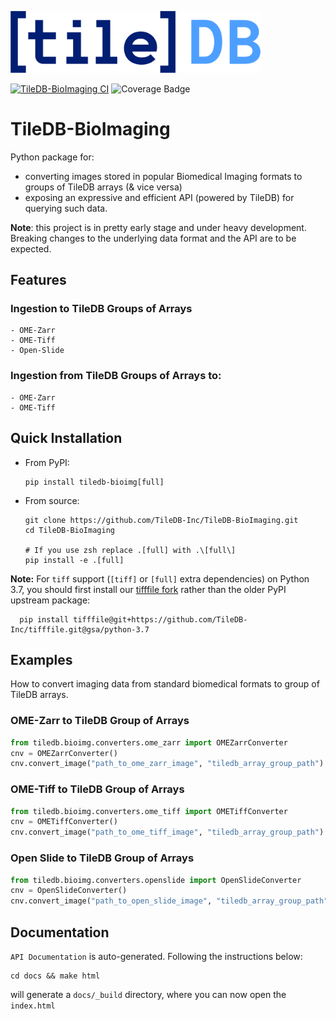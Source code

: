<a href="https://tiledb.com"><img src="https://github.com/TileDB-Inc/TileDB/raw/dev/doc/source/_static/tiledb-logo_color_no_margin_@4x.png" alt="TileDB logo" width="400"></a>

[![TileDB-BioImaging CI](https://github.com/TileDB-Inc/TileDB-BioImaging/actions/workflows/ci.yml/badge.svg)](https://github.com/TileDB-Inc/TileDB-BioImaging/actions/workflows/ci.yml)
![Coverage Badge](https://img.shields.io/endpoint?url=https://gist.githubusercontent.com/ktsitsi/32d48185733a4e7375e80e3e35fab452/raw/gist_bioimg.json)

# TileDB-BioImaging

Python package for:
- converting images stored in popular Biomedical Imaging formats to groups of TileDB arrays (& vice versa)
- exposing an expressive and efficient API (powered by TileDB) for querying such data.

**Note**: this project is in pretty early stage and under heavy development.
Breaking changes to the underlying data format and the API are to be expected.

## Features

### Ingestion to TileDB Groups of Arrays
    - OME-Zarr
    - OME-Tiff
    - Open-Slide

### Ingestion from TileDB Groups of Arrays to:
    - OME-Zarr
    - OME-Tiff


## Quick Installation

- From PyPI:

      pip install tiledb-bioimg[full]

- From source:

      git clone https://github.com/TileDB-Inc/TileDB-BioImaging.git
      cd TileDB-BioImaging

      # If you use zsh replace .[full] with .\[full\]
      pip install -e .[full]

**Note:** For `tiff` support (`[tiff]` or `[full]` extra dependencies) on Python 3.7, you
should first install our [tifffile fork](https://github.com/TileDB-Inc/tifffile) rather
than the older PyPI upstream package:

      pip install tifffile@git+https://github.com/TileDB-Inc/tifffile.git@gsa/python-3.7

## Examples
How to convert imaging data from standard biomedical formats to group of TileDB arrays.

### OME-Zarr to TileDB Group of Arrays
```python
from tiledb.bioimg.converters.ome_zarr import OMEZarrConverter
cnv = OMEZarrConverter()
cnv.convert_image("path_to_ome_zarr_image", "tiledb_array_group_path")
```

### OME-Tiff to TileDB Group of Arrays
```python
from tiledb.bioimg.converters.ome_tiff import OMETiffConverter
cnv = OMETiffConverter()
cnv.convert_image("path_to_ome_tiff_image", "tiledb_array_group_path")
```

### Open Slide to TileDB Group of Arrays
```python
from tiledb.bioimg.converters.openslide import OpenSlideConverter
cnv = OpenSlideConverter()
cnv.convert_image("path_to_open_slide_image", "tiledb_array_group_path")
```

## Documentation
`API Documentation` is auto-generated. Following the instructions below:

```shell
cd docs && make html
```

will generate a `docs/_build` directory, where you can now open the `index.html`